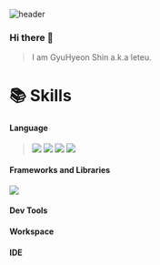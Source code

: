 ![header](https://capsule-render.vercel.app/api?type=waving&color=62decc&height=300&section=header&text=leteu&fontSize=90&fontColor=525252&desc=Web+FrontEnd+Developer&fontAlignY=40)

### Hi there 👋
> I am GyuHyeon Shin a.k.a leteu.
> 

# 📚 Skills
#### Language
> <img src="https://img.shields.io/badge/TypeScript-3178C6?style=for-the-badge&logo=TypeScript&logoColor=white"> <img src="https://img.shields.io/badge/JavaScript-F7DF1E?style=for-the-badge&logo=JavaScript&logoColor=white"> <img src="https://img.shields.io/badge/Dart-0175C2?style=for-the-badge&logo=Dart&logoColor=white"> <img src="https://img.shields.io/badge/Sass-CC6699?style=for-the-badge&logo=Sass&logoColor=white">


#### Frameworks and Libraries
> 

<img src="https://img.shields.io/badge/Chart.js-FF6384?style=for-the-badge&logo=Chart.js&logoColor=white">

#### Dev Tools
>

#### Workspace
>

#### IDE
>
